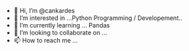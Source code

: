 - 👋 Hi, I’m @cankardes
- 👀 I’m interested in ...Python Programming / Developement.. 
- 🌱 I’m currently learning ... Pandas 
- 💞️ I’m looking to collaborate on ...
- 📫 How to reach me ...

<!---
cankardes/cankardes is a ✨ special ✨ repository because its `README.md` (this file) appears on your GitHub profile.
You can click the Preview link to take a look at your changes.
--->
